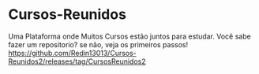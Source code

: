 # Cursos-Reunidos

Uma Plataforma onde Muitos Cursos estão juntos para estudar.
Você sabe fazer um repositorio? se não, veja os primeiros passos! https://github.com/Redin13013/Cursos-Reunidos2/releases/tag/CursosReunidos2